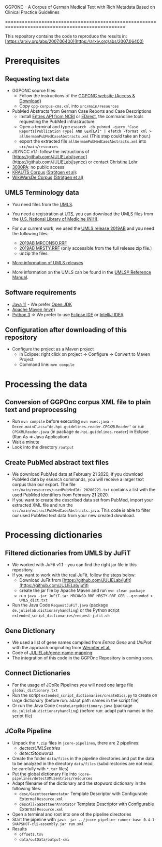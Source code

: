 GGPONC - A Corpus of German Medical Text with Rich Metadata Based on Clinical Practice Guidelines

=================================================================================================

This repository contains the code to reproduce the results in:
[https://arxiv.org/abs/2007.06400](https://arxiv.org/abs/2007.06400)

# Prerequisites

## Requesting text data

* GGPONC source files:
    * Follow the instructions of the [GGPONC website (Access & Download)](https://www.leitlinienprogramm-onkologie.de/projekte/ggponc-english/)
    * Copy `cpg-corpus-cms.xml` into `src/main/resources`
* PubMed Abstracts from German Case Reports and Case Descriptions
    * Install [Entres API from NCBI](https://www.ncbi.nlm.nih.gov/books/NBK179288/) or [EDirect](https://dataguide.nlm.nih.gov/edirect/install.html), the commandline tools requesting the PubMed infrastructure
    * Open a terminal and type `esearch -db pubmed -query "Case Reports[Publication Type] AND GER[LA]" | efetch -format xml > allGermanPubMedCaseAbstracts.xml` (This step could take an hour.)
    * export the extracted file `allGermanPubMedCaseAbstracts.xml` into `src/main/resources`
* JSYNCC v1.1: follow the instructions of [https://github.com/JULIELab/jsyncc](https://github.com/JULIELab/jsyncc) or contact [Christina Lohr](https://github.com/chlor)
* [3000PA](http://ebooks.iospress.nl/volumearticle/48747): no public access
* [KRAUTS Corpus](https://sites.google.com/site/ittimeml/documents) [(Strötgen et al)](https://www.aclweb.org/anthology/L18-1085/): 
* [WikiWarsDe Corpus](https://heidata.uni-heidelberg.de/dataset.xhtml?persistentId=doi:10.11588/data/10026) [(Strötgen et al)](http://citeseerx.ist.psu.edu/viewdoc/download?doi=10.1.1.384.6136&rep=rep1&type=pdf#page=135)

## UMLS Terminology data

* You need files from the [UMLS](https://www.nlm.nih.gov/research/umls/licensedcontent/umlsknowledgesources.html).
* You need a registration at [UTS](https:/uts.nlm.nih.gov), you can download the UMLS files from the [U.S. National Library of Medicine (NIH)](https://www.nlm.nih.gov/research/umls/). 
* For our current work, we used the [UMLS release 2019AB](https://www.nlm.nih.gov/research/umls/licensedcontent/umlsarchives04.html#2019AB) and you need the following files:
    * [2019AB MRCONSO.RRF](https://download.nlm.nih.gov/umls/kss/2019AB/umls-2019AB-mrconso.zip)
    * [2019AB MRSTY.RRF](https://download.nlm.nih.gov/umls/kss/2019AB/umls-2019AB-full.zip) (only accessible from the full release zip file.)
    * unzip the files.

* [More information of UMLS releases](https://www.nlm.nih.gov/research/umls/licensedcontent/umlsknowledgesources.html)
* More information on the UMLS can be found in the [UMLS® Reference Manual](https://www.ncbi.nlm.nih.gov/books/NBK9676/).
	
## Software requirements
* [Java 11](https://openjdk.java.net/projects/jdk/11/) - We prefer [Open JDK](https://openjdk.java.net/)
* [Apache Maven (mvn)](https://maven.apache.org/)
* [Python 3](https://www.python.org/)
=> We prefer to use [Eclipse IDE](https://www.eclipse.org/downloads/) or [IntelliJ IDEA](https://www.jetbrains.com/de-de/idea/)

## Configuration after downloading of this repository
* Configure the project as a Maven project
    * In Eclipse: right click on project => Configure => Convert to Maven Project
    * Command line: `mvn compile`

# Processing the data

## Conversion of GGPOnc corpus XML file to plain text and preprocessing
* Run `mvn compile` before executing `mvn exec:java -Dexec.mainClass="de.hpi.guidelines.reader.CPGXMLReader"` or run `CPGXMLReader.java` (in package `de.hpi.guidelines.reader`) in Eclipse (Run As => Java Application)
* Wait a minute
* Look into the directory `/output`

## Create PubMed abstract text files

* We download PubMed data at February 21 2020, if you download PubMed data by esearch commands, you will receive a larger text corpus than our export. The file `src/main/resources/usedPubMedIds_20200221.txt` contains a list with the used PubMed identifiers from February 21 2020.
* If you want to create the described data set from PubMed, import your extracted XML file and run the `src/main/extractPubMedCaseAbstracts.java`. This code is able to filter our used PubMed text data from your new created download.   

# Processing dictionaries

## Filtered dictionaries from UMLS by JuFiT

* We worked with JuFit v1.1 - you can find the right jar file in this repository.
* If you want to work with the real JuFit, follow the steps below:
    * Download JuFit from [https://github.com/JULIELab/jufit](https://github.com/JULIELab/jufit)
    * create the jar file by Apache Maven and run `mvn clean package`
    * run `java -jar JuFiT.jar MRCONSO.RRF MRSTY.RRF GER --grounded > UMLS_dict.txt`
* Run the Java Code `RequestJuFiT.java` (package `de.julielab.dictionaryhandling`) or the Python script `extended_script_dictionaries/request-jufit.sh`

## Gene Dictionary
* We used a list of gene names compiled from *Entrez Gene* and *UniProt* with the approach originating from [Wermter et al.](https://pubmed.ncbi.nlm.nih.gov/19188193/)
* Code of [JULIELab/gene-name-mapping](https://zenodo.org/record/3874895#.XxG0Zh0aRhE)
* The integration of this code in the GGPOnc Repository is coming soon.

## Connect Dictionaries
* For the usage of JCoRe Pipelines you will need one large file `global_dictionary.txt` 
* Run the script `extended_script_dictionaries/createDics.py` to create on large dictionary (before run: adapt path names in the script file)
* Or run the Java Code `CreateLargeDictionary.java` (package `de.julielab.dictionaryhandling`) (before run: adapt path names in the script file)

## JCoRe Pipeline
* Unpack the `*.zip` files in `jcore-pipelines`, there are 2 pipelines:
    * _dectectUMLSentries_
    * _detectStopwords_
* Create the folder `data/files` in the pipeline directories and put the data to be analyzed in the directory `data/files` (subdirectories are not read, be carefully with `*.tar` files)
* Put the global dictionary file into `jcore-pipelines/detectUMLSentries/resources`
* Adapt filename of the dictionary and the stopword dictionary in the following files:
   * `desc/GazetteerAnnotator` Template Descriptor with Configurable External `Resource.xml`
   * `descAll/GazetteerAnnotator` Template Descriptor with Configurable External `Resource.xml`
* Open a terminal and root into one of the pipeline directories
* Start the pipeline with `java -jar ../jcore-pipeline-runner-base-0.4.1-SNAPSHOT-cli-assembly.jar run.xml`
* Results 
   * `offsets.tsv`
   * `data/outData/output-xmi`
